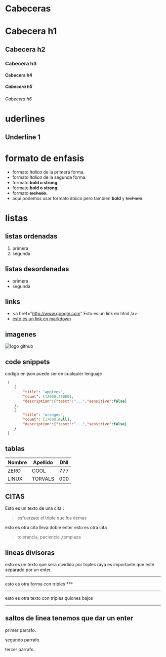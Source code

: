 # Cabeceras

# Cabecera h1
## Cabecera h2
### Cabecera h3
#### Cabecera h4
##### Cabecera h5
###### Cabecera h6

# uderlines
Underline 1
-----------

# formato de enfasis
- formato *italica* de la primera forma.
- formato _italica_ de la segunda forma.
- formato **bold o strong**.
- formato __bold o strong__.
- formato ~~tachado~~.
- aqui podemos usar formato *italico* pero 
tambien **bold** y ~~tachado~~.

# listas 
## listas ordenadas 
1. primera
2. segunda 
## listas desordenadas 
- primera 
- segunda 

## links 
- <a href="http://www.google.com" Esto es un link en html /a>
- [ esto es un link en markdown](http://www.google.com)

## imagenes
![logo github](https://cdn-icons-png.flaticon.com/512/25/25231.png)

## code snippets
codigo en json puede ser en cualquier lenguaje
```json
 [
    {
        "title": "applees",
        "count": [12000,20000],
        "description":{"tesxt":"...","sensitive":false}
    },
    {
        "title": "oranges",
        "count": [17000,null],
        "description":{"tesxt":"...","sensitive":false}
    }
 ]
```
## tablas 
| Nombre | Apellido | DNI |
| ------ | -------- | --- |
| ZERO | COOL | 777 |
| LINUX | TORVALS | 000 | 

## CITAS 
Esto es un texto de una cita :
> esfuerzate el triple que los demas 

esto es otra cita lleva doble enter 
esto es otra cita 
> tolerancia, paciencia ,templaza

## lineas divisoras 
esto es un texto que sera dividido por triples raya
es importante que este separado por un enter.

---

esto es otra forma con triples ***

***
esto es otra texto con triples quiones bajos
___

## saltos de linea tenemos que dar un enter 
primer parrafo.

segundo parrafo.

tercer parrafo.




